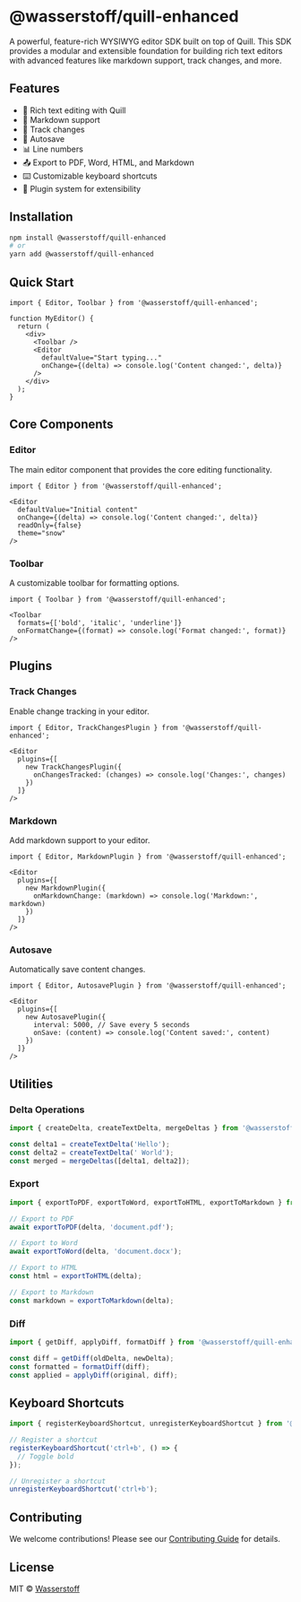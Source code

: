 # @wasserstoff/quill-enhanced

A powerful, feature-rich WYSIWYG editor SDK built on top of Quill. This SDK provides a modular and extensible foundation for building rich text editors with advanced features like markdown support, track changes, and more.

## Features

- 🎨 Rich text editing with Quill
- 📝 Markdown support
- 🔄 Track changes
- 💾 Autosave
- 📊 Line numbers
- 📤 Export to PDF, Word, HTML, and Markdown
- ⌨️ Customizable keyboard shortcuts
- 🧩 Plugin system for extensibility

## Installation

```bash
npm install @wasserstoff/quill-enhanced
# or
yarn add @wasserstoff/quill-enhanced
```

## Quick Start

```tsx
import { Editor, Toolbar } from '@wasserstoff/quill-enhanced';

function MyEditor() {
  return (
    <div>
      <Toolbar />
      <Editor
        defaultValue="Start typing..."
        onChange={(delta) => console.log('Content changed:', delta)}
      />
    </div>
  );
}
```

## Core Components

### Editor

The main editor component that provides the core editing functionality.

```tsx
import { Editor } from '@wasserstoff/quill-enhanced';

<Editor
  defaultValue="Initial content"
  onChange={(delta) => console.log('Content changed:', delta)}
  readOnly={false}
  theme="snow"
/>
```

### Toolbar

A customizable toolbar for formatting options.

```tsx
import { Toolbar } from '@wasserstoff/quill-enhanced';

<Toolbar
  formats={['bold', 'italic', 'underline']}
  onFormatChange={(format) => console.log('Format changed:', format)}
/>
```

## Plugins

### Track Changes

Enable change tracking in your editor.

```tsx
import { Editor, TrackChangesPlugin } from '@wasserstoff/quill-enhanced';

<Editor
  plugins={[
    new TrackChangesPlugin({
      onChangesTracked: (changes) => console.log('Changes:', changes)
    })
  ]}
/>
```

### Markdown

Add markdown support to your editor.

```tsx
import { Editor, MarkdownPlugin } from '@wasserstoff/quill-enhanced';

<Editor
  plugins={[
    new MarkdownPlugin({
      onMarkdownChange: (markdown) => console.log('Markdown:', markdown)
    })
  ]}
/>
```

### Autosave

Automatically save content changes.

```tsx
import { Editor, AutosavePlugin } from '@wasserstoff/quill-enhanced';

<Editor
  plugins={[
    new AutosavePlugin({
      interval: 5000, // Save every 5 seconds
      onSave: (content) => console.log('Content saved:', content)
    })
  ]}
/>
```

## Utilities

### Delta Operations

```typescript
import { createDelta, createTextDelta, mergeDeltas } from '@wasserstoff/quill-enhanced';

const delta1 = createTextDelta('Hello');
const delta2 = createTextDelta(' World');
const merged = mergeDeltas([delta1, delta2]);
```

### Export

```typescript
import { exportToPDF, exportToWord, exportToHTML, exportToMarkdown } from '@wasserstoff/quill-enhanced';

// Export to PDF
await exportToPDF(delta, 'document.pdf');

// Export to Word
await exportToWord(delta, 'document.docx');

// Export to HTML
const html = exportToHTML(delta);

// Export to Markdown
const markdown = exportToMarkdown(delta);
```

### Diff

```typescript
import { getDiff, applyDiff, formatDiff } from '@wasserstoff/quill-enhanced';

const diff = getDiff(oldDelta, newDelta);
const formatted = formatDiff(diff);
const applied = applyDiff(original, diff);
```

## Keyboard Shortcuts

```typescript
import { registerKeyboardShortcut, unregisterKeyboardShortcut } from '@wasserstoff/quill-enhanced';

// Register a shortcut
registerKeyboardShortcut('ctrl+b', () => {
  // Toggle bold
});

// Unregister a shortcut
unregisterKeyboardShortcut('ctrl+b');
```

## Contributing

We welcome contributions! Please see our [Contributing Guide](CONTRIBUTING.md) for details.

## License

MIT © [Wasserstoff](https://github.com/wasserstoff)
